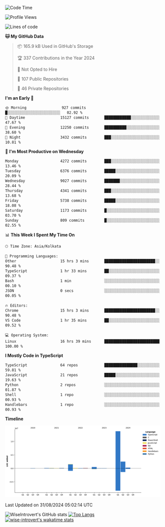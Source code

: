 <!--START_SECTION:waka-->
![Code Time](http://img.shields.io/badge/Code%20Time-1%2C560%20hrs%2046%20mins-blue)

![Profile Views](http://img.shields.io/badge/Profile%20Views-0-blue)

![Lines of code](https://img.shields.io/badge/From%20Hello%20World%20I%27ve%20Written-19.3%20million%20lines%20of%20code-blue)

**🐱 My GitHub Data** 

> 📦 165.9 kB Used in GitHub's Storage 
 > 
> 🏆 337 Contributions in the Year 2024
 > 
> 🚫 Not Opted to Hire
 > 
> 📜 107 Public Repositories 
 > 
> 🔑 46 Private Repositories 
 > 
**I'm an Early 🐤** 

```text
🌞 Morning                927 commits         █░░░░░░░░░░░░░░░░░░░░░░░░   02.92 % 
🌆 Daytime                15127 commits       ████████████░░░░░░░░░░░░░   47.67 % 
🌃 Evening                12250 commits       ██████████░░░░░░░░░░░░░░░   38.60 % 
🌙 Night                  3432 commits        ███░░░░░░░░░░░░░░░░░░░░░░   10.81 % 
```
📅 **I'm Most Productive on Wednesday** 

```text
Monday                   4272 commits        ███░░░░░░░░░░░░░░░░░░░░░░   13.46 % 
Tuesday                  6376 commits        █████░░░░░░░░░░░░░░░░░░░░   20.09 % 
Wednesday                9027 commits        ███████░░░░░░░░░░░░░░░░░░   28.44 % 
Thursday                 4341 commits        ███░░░░░░░░░░░░░░░░░░░░░░   13.68 % 
Friday                   5738 commits        █████░░░░░░░░░░░░░░░░░░░░   18.08 % 
Saturday                 1173 commits        █░░░░░░░░░░░░░░░░░░░░░░░░   03.70 % 
Sunday                   809 commits         █░░░░░░░░░░░░░░░░░░░░░░░░   02.55 % 
```


📊 **This Week I Spent My Time On** 

```text
🕑︎ Time Zone: Asia/Kolkata

💬 Programming Languages: 
Other                    15 hrs 3 mins       ███████████████████████░░   90.48 % 
TypeScript               1 hr 33 mins        ██░░░░░░░░░░░░░░░░░░░░░░░   09.37 % 
Bash                     1 min               ░░░░░░░░░░░░░░░░░░░░░░░░░   00.10 % 
JSON                     0 secs              ░░░░░░░░░░░░░░░░░░░░░░░░░   00.05 % 

🔥 Editors: 
Chrome                   15 hrs 3 mins       ███████████████████████░░   90.48 % 
VS Code                  1 hr 35 mins        ██░░░░░░░░░░░░░░░░░░░░░░░   09.52 % 

💻 Operating System: 
Linux                    16 hrs 39 mins      █████████████████████████   100.00 % 
```

**I Mostly Code in TypeScript** 

```text
TypeScript               64 repos            ███████████████░░░░░░░░░░   59.81 % 
JavaScript               21 repos            █████░░░░░░░░░░░░░░░░░░░░   19.63 % 
Python                   2 repos             ░░░░░░░░░░░░░░░░░░░░░░░░░   01.87 % 
Shell                    1 repo              ░░░░░░░░░░░░░░░░░░░░░░░░░   00.93 % 
Handlebars               1 repo              ░░░░░░░░░░░░░░░░░░░░░░░░░   00.93 % 
```



**Timeline**

![Lines of Code chart](https://raw.githubusercontent.com/wise-introvert/wise-introvert/master/assets/bar_graph.png)


 Last Updated on 31/08/2024 05:02:14 UTC
<!--END_SECTION:waka-->

![WiseIntrovert's GitHub stats](https://github-readme-stats.vercel.app/api?username=wise-introvert&count_private=true&show_icons=true)
[![Top Langs](https://github-readme-stats.vercel.app/api/top-langs/?username=wise-introvert&langs_count=10)](https://github.com/anuraghazra/github-readme-stats)
[![wise-introvert's wakatime stats](https://github-readme-stats.vercel.app/api/wakatime?username=wiseintrovert)](https://github.com/anuraghazra/github-readme-stats)
